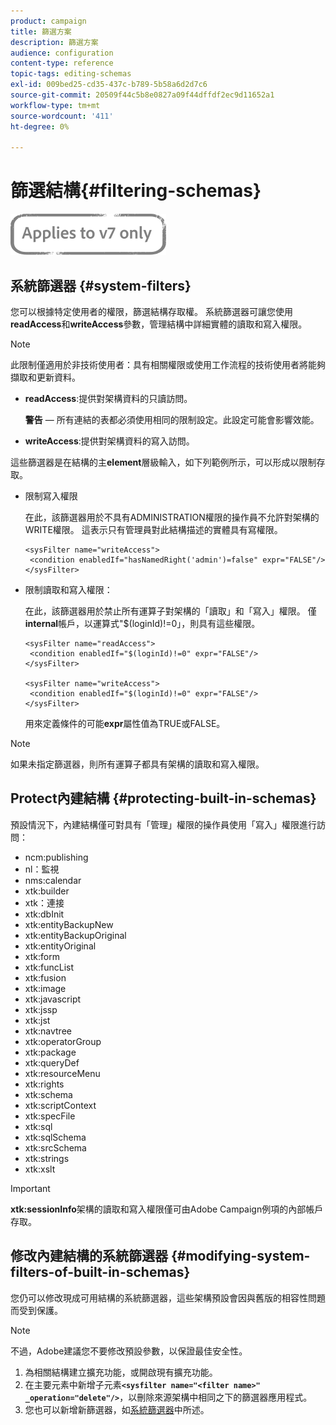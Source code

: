```yaml
---
product: campaign
title: 篩選方案
description: 篩選方案
audience: configuration
content-type: reference
topic-tags: editing-schemas
exl-id: 009bed25-cd35-437c-b789-5b58a6d2d7c6
source-git-commit: 20509f44c5b8e0827a09f44dffdf2ec9d11652a1
workflow-type: tm+mt
source-wordcount: '411'
ht-degree: 0%

---
```


# 篩選結構{#filtering-schemas}

![](../../assets/v7-only.svg)

## 系統篩選器 {#system-filters}

您可以根據特定使用者的權限，篩選結構存取權。 系統篩選器可讓您使用&#x200B;**readAccess**&#x200B;和&#x200B;**writeAccess**&#x200B;參數，管理結構中詳細實體的讀取和寫入權限。

>[!NOTE]
>
>此限制僅適用於非技術使用者：具有相關權限或使用工作流程的技術使用者將能夠擷取和更新資料。

* **readAccess**:提供對架構資料的只讀訪問。

   **警告**  — 所有連結的表都必須使用相同的限制設定。此設定可能會影響效能。

* **writeAccess**:提供對架構資料的寫入訪問。

這些篩選器是在結構的主&#x200B;**element**&#x200B;層級輸入，如下列範例所示，可以形成以限制存取。

* 限制寫入權限

   在此，該篩選器用於不具有ADMINISTRATION權限的操作員不允許對架構的WRITE權限。 這表示只有管理員對此結構描述的實體具有寫權限。

   ```
   <sysFilter name="writeAccess">      
    <condition enabledIf="hasNamedRight('admin')=false" expr="FALSE"/>    
   </sysFilter>
   ```

* 限制讀取和寫入權限：

   在此，該篩選器用於禁止所有運算子對架構的「讀取」和「寫入」權限。 僅&#x200B;**internal**&#x200B;帳戶，以運算式&quot;$(loginId)!=0」，則具有這些權限。

   ```
   <sysFilter name="readAccess"> 
    <condition enabledIf="$(loginId)!=0" expr="FALSE"/>
   </sysFilter>
   
   <sysFilter name="writeAccess">  
    <condition enabledIf="$(loginId)!=0" expr="FALSE"/>
   </sysFilter>
   ```

   用來定義條件的可能&#x200B;**expr**&#x200B;屬性值為TRUE或FALSE。

>[!NOTE]
>
>如果未指定篩選器，則所有運算子都具有架構的讀取和寫入權限。

## Protect內建結構 {#protecting-built-in-schemas}

預設情況下，內建結構僅可對具有「管理」權限的操作員使用「寫入」權限進行訪問：

* ncm:publishing
* nl：監視
* nms:calendar
* xtk:builder
* xtk：連接
* xtk:dbInit
* xtk:entityBackupNew
* xtk:entityBackupOriginal
* xtk:entityOriginal
* xtk:form
* xtk:funcList
* xtk:fusion
* xtk:image
* xtk:javascript
* xtk:jssp
* xtk:jst
* xtk:navtree
* xtk:operatorGroup
* xtk:package
* xtk:queryDef
* xtk:resourceMenu
* xtk:rights
* xtk:schema
* xtk:scriptContext
* xtk:specFile
* xtk:sql
* xtk:sqlSchema
* xtk:srcSchema
* xtk:strings
* xtk:xslt

>[!IMPORTANT]
>
>**xtk:sessionInfo**&#x200B;架構的讀取和寫入權限僅可由Adobe Campaign例項的內部帳戶存取。

## 修改內建結構的系統篩選器 {#modifying-system-filters-of-built-in-schemas}

您仍可以修改現成可用結構的系統篩選器，這些架構預設會因與舊版的相容性問題而受到保護。

>[!NOTE]
>
>不過，Adobe建議您不要修改預設參數，以保證最佳安全性。

1. 為相關結構建立擴充功能，或開啟現有擴充功能。
1. 在主要元素中新增子元素&#x200B;**`<sysfilter name="<filter name>" _operation="delete"/>`**，以刪除來源架構中相同之下的篩選器應用程式。
1. 您也可以新增新篩選器，如[系統篩選器](#system-filters)中所述。
